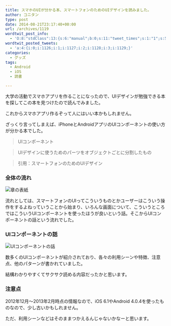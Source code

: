 ```yaml
---
title: スマホのUIが分かる本、スマートフォンのためのUIデザインを読みました。
author: コニタン
type: post
date: 2014-08-21T23:17:40+00:00
url: /archives/1119
wordtwit_post_info:
  - 'O:8:"stdClass":13:{s:6:"manual";b:0;s:11:"tweet_times";s:1:"1";s:5:"delay";s:1:"0";s:7:"enabled";s:1:"1";s:10:"separation";i:60;s:7:"version";s:3:"3.6";s:14:"tweet_template";b:0;s:6:"status";i:2;s:6:"result";a:0:{}s:13:"tweet_counter";i:5;s:13:"tweet_log_ids";a:4:{i:0;i:1126;i:1;i:1127;i:2;i:1128;i:3;i:1129;}s:9:"hash_tags";a:0:{}s:8:"accounts";a:1:{i:0;s:6:"skd_nw";}}'
wordtwit_posted_tweets:
  - 'a:4:{i:0;i:1126;i:1;i:1127;i:2;i:1128;i:3;i:1129;}'
categories:
  - グッズ
tags:
  - Android
  - iOS
  - 読書

---
```

大学の活動でスマホアプリを作ることになったので、UIデザインが勉強できる本を探してこの本を見つけたので読んでみました。
  
これからスマホアプリ作るぞって人にはいい本かもしれません。

<!--more-->

ざっくり言ってしまえば、iPhoneとAndroidアプリのUIコンポーネントの使い方が分かる本でした。

> UIコンポーネント
  
> UIデザインに使うためのパーツをオブジェクトごとに分割したもの
  
> 引用：スマートフォンのためのUIデザイン

### 全体の流れ

<img class="aligncenter size-full wp-image-1120" src="https://i0.wp.com/peng-note.com/images/2014/08/2014-08-21_01_54_20.jpg?fit=533%2C400" alt="章の表紙" srcset="https://i0.wp.com/peng-note.com/images/2014/08/2014-08-21_01_54_20.jpg?w=533 533w, https://i0.wp.com/peng-note.com/images/2014/08/2014-08-21_01_54_20.jpg?resize=300%2C225 300w" sizes="(max-width: 533px) 100vw, 533px" data-recalc-dims="1" />
  
流れとしては、スマートフォンのUIってこういうものとかユーザーはこういう操作をするよねっていうことから始まり、いろんな画面について、こういうところではこういうUIコンポーネントを使ったほうが良いという話。そこからUIコンポーネントの話という流れでした。

### UIコンポーネントの話

<img class="aligncenter size-full wp-image-1121" src="https://i0.wp.com/peng-note.com/images/2014/08/2014-08-21-01.54.49.jpg?fit=533%2C400" alt="UIコンポーネントの話" srcset="https://i0.wp.com/peng-note.com/images/2014/08/2014-08-21-01.54.49.jpg?w=533 533w, https://i0.wp.com/peng-note.com/images/2014/08/2014-08-21-01.54.49.jpg?resize=300%2C225 300w" sizes="(max-width: 533px) 100vw, 533px" data-recalc-dims="1" />
  
数多くのUIコンポーネントが紹介されており、各々の利用シーンや特徴、注意点、他のパターンが書かれていました。

結構わかりやすくてサクサク読める内容だったかと思います。

### 注意点

2012年12月〜2013年2月時点の情報なので、iOS 6.1やAndroid 4.0.4を使ったものなので、少し古いかもしれません。

ただ、利用シーンなどはそのままつかえるんじゃないかなーと思います。